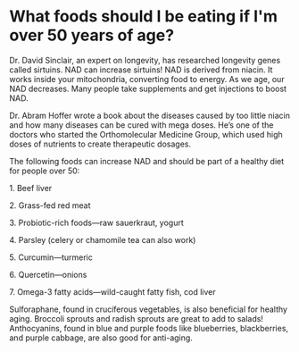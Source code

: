 # What foods should I be eating if I'm over 50 years of age?

Dr. David Sinclair, an expert on longevity, has researched longevity genes called sirtuins. NAD can increase sirtuins! NAD is derived from niacin. It works inside your mitochondria, converting food to energy. As we age, our NAD decreases. Many people take supplements and get injections to boost NAD.

Dr. Abram Hoffer wrote a book about the diseases caused by too little niacin and how many diseases can be cured with mega doses. He’s one of the doctors who started the Orthomolecular Medicine Group, which used high doses of nutrients to create therapeutic dosages.

The following foods can increase NAD and should be part of a healthy diet for people over 50:

1\. Beef liver

2\. Grass-fed red meat

3\. Probiotic-rich foods—raw sauerkraut, yogurt

4\. Parsley (celery or chamomile tea can also work)

5\. Curcumin—turmeric

6\. Quercetin—onions

7\. Omega-3 fatty acids—wild-caught fatty fish, cod liver

Sulforaphane, found in cruciferous vegetables, is also beneficial for healthy aging. Broccoli sprouts and radish sprouts are great to add to salads! Anthocyanins, found in blue and purple foods like blueberries, blackberries, and purple cabbage, are also good for anti-aging.